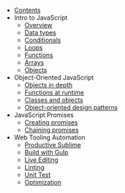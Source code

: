 * [Contents](README.md)
* Intro to JavaScript
  * [Overview](intro-to-javascript/01-javascript.md)
  * [Data types](intro-to-javascript/02-data-types.md)
  * [Conditionals](intro-to-javascript/03-conditionals.md)
  * [Loops](intro-to-javascript/04-loops.md)
  * [Functions](intro-to-javascript/05-functions.md)
  * [Arrays](intro-to-javascript/06-arrays.md)
  * [Objects](intro-to-javascript/07-objects.md)
* Object-Oriented JavaScript
  * [Objects in depth](object-oriented-javascript/01-objects-in-depth.md)
  * [Functions at runtime](object-oriented-javascript/02-functions-at-runtime.md)
  * [Classes and objects](object-oriented-javascript/03-classes-and-objects.md)
  * [Object-oriented design patterns](object-oriented-javascript/04-object-oriented-design-patterns.md)
* JavaScript Promises
  * [Creating promises](javascript-promises/01-creating-promises.md)
  * [Chaining promises](javascript-promises/02-chaining-promises.md)
* Web Tooling Automation
  * [Productive Sublime](web-tooling-automation/01-productive-sublime.md)
  * [Build with Gulp](web-tooling-automation/02-build-with-gulp.md)
  * [Live Editing](web-tooling-automation/03-live-editing.md)
  * [Linting](web-tooling-automation/04-linting.md)
  * [Unit Test](web-tooling-automation/05-unit-test.md)
  * [Optimization](web-tooling-automation/06-optimization.md)

